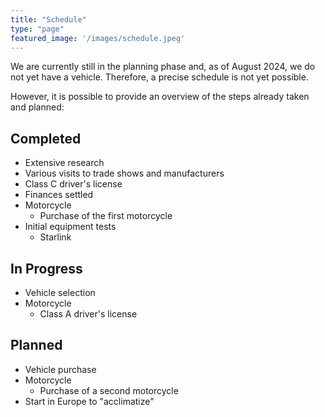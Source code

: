 ```yaml
---
title: "Schedule"
type: "page"
featured_image: '/images/schedule.jpeg'
---
```


We are currently still in the planning phase and, as of August 2024, we do not yet have a vehicle. Therefore, a precise schedule is not yet possible.

However, it is possible to provide an overview of the steps already taken and planned:

## Completed

* Extensive research
* Various visits to trade shows and manufacturers
* Class C driver's license
* Finances settled
* Motorcycle
  * Purchase of the first motorcycle
* Initial equipment tests
  * Starlink

## In Progress

* Vehicle selection
* Motorcycle
  * Class A driver's license

## Planned

* Vehicle purchase
* Motorcycle
  * Purchase of a second motorcycle
* Start in Europe to "acclimatize"
